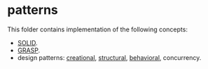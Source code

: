 # patterns

This folder contains implementation of the following concepts: 
- [SOLID](solid.md).
- [GRASP](grasp.md).
- design patterns: [creational](design/creational.md), [structural](design/structural.md), [behavioral](design/behavioral.md), concurrency.